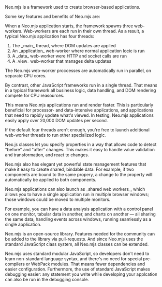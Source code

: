 Neo.mjs is a framework used to create browser-based applications.

Some key features and benefits of Neo.mjs are:

<div type="expander" caption="Multi-Threaded">
<p>
When a Neo.mjs application starts, the framework spawns three web-workers. 
Web-workers are each run in their own thread. As a result, a typical Neo.mjs application
has four threads:
<ol>
<li>The _main_ thread, where DOM updates are applied
<li>An _application_ web-worker where normal application locic is run
    <li>A _data_ web-worker were HTTP and socket calls are run
<li>A _view_ web-worker that manages delta updates
</ol>
</div>

<div type="expander" caption="Extreme Speed">
<p>
The Neo.mjs web-worker proccesses are automatically run in parallel, on separate CPU cores.
</p>
<p>
By contrast, other JavaScript frameworks run in a single thread. That means 
in a typical framework all business logic, data handling, and DOM rendering compete for 
CPU reasources.
</p>
<p>
This means Neo.mjs applications run and render faster. This is 
particularly beneficial for processor- and data-intensive applications, 
and applications that need to rapidly update what's viewed. In testing, Neo.mjs applications 
easily apply over 20,000 DOM updates per second. 
</p>
<p>
If the default four threads aren't enough, you're free to launch additional web-worker threads 
to run other specialized logic. 
</p>
</div>

<div type="expander" caption="Quick Application Development">
<p>
Neo.js classes let you specify properties in a way that allows code to detect "before" and "after"
changes. This makes it easy to handle value validation and transformation, and react to changes. 
</p>
<p>
Neo.mjs also has elegant yet powerful state management features that make it easy to create shared,
bindable data. For example, if two components are bound to the same propery, a change to the 
property will automatically be applied to both components.
</p>
</div>

<div type="expander" caption="Multi-Window Applications">
<p>
Neo.mjs applications can also launch as _shared web workers_, which allows you to have a single 
application run in multiple browser windows; those windows could be moved to multiple monitors.
</p>
<p>
For example, you can have a data analysis application with a control panel on one monitor, 
tabular data in another, and charts on another &mdash; all sharing the same data, handling events
across windows, running seamlessly as a single application. 
</p>
</div>

<div type="expander" caption="Open-Source and Standards-Based">
<p>
Neo.mjs is an open-source library. Features needed for the community can be added to the
library via pull-requests. And since Neo.mjs uses the standard JavaScript class system, 
all Neo.mjs classes can be extended.
</p>
<p>
Neo.mjs uses standard modular JavaScript, so developers don't need to learn non-standard language
syntax, and there's no need for special pre-compilers or WebPack modules.
That means fewer dependencies and easier configuration. Furthermore, the use of
standard JavaScript makes debugging easier: any statement you write while developing your
applcation can also be run in the debugging console.
</p>
</div>
